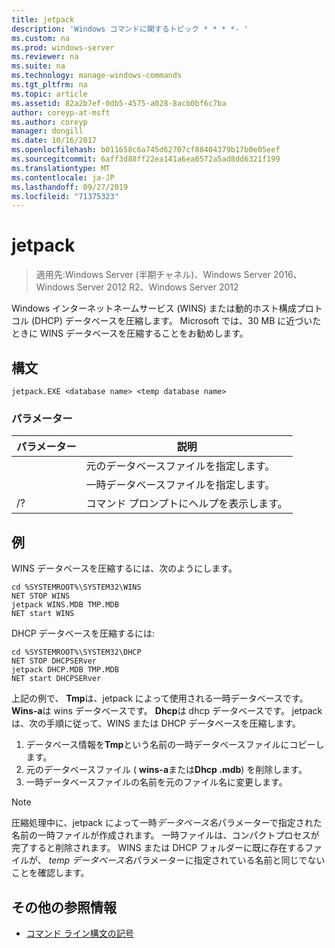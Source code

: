 ```yaml
---
title: jetpack
description: 'Windows コマンドに関するトピック * * * *- '
ms.custom: na
ms.prod: windows-server
ms.reviewer: na
ms.suite: na
ms.technology: manage-windows-commands
ms.tgt_pltfrm: na
ms.topic: article
ms.assetid: 82a2b7ef-0db5-4575-a028-8acb0bf6c7ba
author: coreyp-at-msft
ms.author: coreyp
manager: dongill
ms.date: 10/16/2017
ms.openlocfilehash: b011658c6a745d62707cf88404379b17b0e05eef
ms.sourcegitcommit: 6aff3d88ff22ea141a6ea6572a5ad8dd6321f199
ms.translationtype: MT
ms.contentlocale: ja-JP
ms.lasthandoff: 09/27/2019
ms.locfileid: "71375323"
---
```

# <a name="jetpack"></a>jetpack

>適用先:Windows Server (半期チャネル)、Windows Server 2016、Windows Server 2012 R2、Windows Server 2012

Windows インターネットネームサービス (WINS) または動的ホスト構成プロトコル (DHCP) データベースを圧縮します。 Microsoft では、30 MB に近づいたときに WINS データベースを圧縮することをお勧めします。 

## <a name="syntax"></a>構文
```
jetpack.EXE <database name> <temp database name>
```

### <a name="parameters"></a>パラメーター
|パラメーター|説明|
|-------|--------|
|<database name>|元のデータベースファイルを指定します。|
|<temp database name>|一時データベースファイルを指定します。|
|/?|コマンド プロンプトにヘルプを表示します。|

## <a name="BKMK_Examples"></a>例
WINS データベースを圧縮するには、次のようにします。
```
cd %SYSTEMROOT%\SYSTEM32\WINS
NET STOP WINS
jetpack WINS.MDB TMP.MDB
NET start WINS
```
DHCP データベースを圧縮するには:
```
cd %SYSTEMROOT%\SYSTEM32\DHCP
NET STOP DHCPSERver
jetpack DHCP.MDB TMP.MDB
NET start DHCPSERver
```
上記の例で、 **Tmp**は、jetpack によって使用される一時データベースです。 **Wins-a**は wins データベースです。 **Dhcp**は dhcp データベースです。
jetpack は、次の手順に従って、WINS または DHCP データベースを圧縮します。
1.  データベース情報を**Tmp**という名前の一時データベースファイルにコピーします。
2.  元のデータベースファイル ( **wins-a**または**Dhcp .mdb**) を削除します。
3.  一時データベースファイルの名前を元のファイル名に変更します。

> [!NOTE]
> 圧縮処理中に、jetpack によって一時*データベース名*パラメーターで指定された名前の一時ファイルが作成されます。 一時ファイルは、コンパクトプロセスが完了すると削除されます。 WINS または DHCP フォルダーに既に存在するファイルが、 *temp データベース名*パラメーターに指定されている名前と同じでないことを確認します。

## <a name="additional-references"></a>その他の参照情報
-   [コマンド ライン構文の記号](command-line-syntax-key.md)
